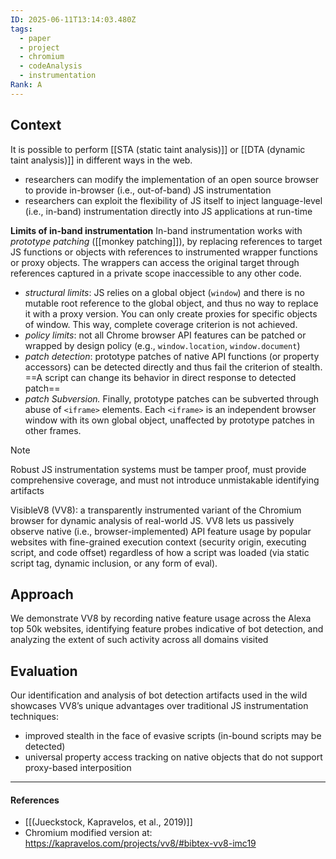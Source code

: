 ```yaml
---
ID: 2025-06-11T13:14:03.480Z
tags:
  - paper
  - project
  - chromium
  - codeAnalysis
  - instrumentation
Rank: A
---
```

## Context

It is possible to perform [[STA (static taint analysis)]] or [[DTA (dynamic taint analysis)]] in different ways in the web.
- researchers can modify the implementation of an open source browser to provide in-browser (i.e., out-of-band) JS instrumentation
- researchers can exploit the flexibility of JS itself to inject language-level (i.e., in-band) instrumentation directly into JS applications at run-time

**Limits of in-band instrumentation**
In-band instrumentation works with *prototype patching* ([[monkey patching]]), by replacing references to target JS functions or objects with references to instrumented wrapper functions or proxy objects. The wrappers can access the original target through references captured in a private scope inaccessible to any other code.
- *structural limits*: JS relies on a global object (`window`) and there is no mutable root reference to the global object, and thus no way to replace it with a proxy version. You can only create proxies for specific objects of window. This way, complete coverage criterion is not achieved.
- *policy limits*: not all Chrome browser API features can be patched or wrapped by design policy (e.g., `window.location`, `window.document`)
- *patch detection*: prototype patches of native API functions (or property accessors) can be detected directly and thus fail the criterion of stealth. ==A script can change its behavior in direct response to detected patch==
- *patch Subversion.* Finally, prototype patches can be subverted through abuse of `<iframe>` elements. Each `<iframe>` is an independent browser window with its own global object, unaffected by prototype patches in other frames.

> [!NOTE]
> Robust JS instrumentation systems must be tamper proof, must provide comprehensive coverage, and must not introduce unmistakable identifying artifacts

VisibleV8 (VV8): a transparently instrumented variant of the Chromium browser for dynamic analysis of real-world JS. VV8 lets us passively observe native (i.e., browser-implemented) API feature usage by popular websites with fine-grained execution context (security origin, executing script, and code offset) regardless of how a script was loaded (via static script tag, dynamic inclusion, or any form of eval).
## Approach

We demonstrate VV8 by recording native feature usage across the Alexa top 50k websites, identifying feature probes indicative of bot detection, and analyzing the extent of such activity across all domains visited

## Evaluation

Our identification and analysis of bot detection artifacts used in the wild showcases VV8’s unique advantages over traditional JS instrumentation techniques:
- improved stealth in the face of evasive scripts (in-bound scripts may be detected)
- universal property access tracking on native objects that do not support proxy-based interposition

---
#### References
- [[(Jueckstock, Kapravelos, et al., 2019)]]
- Chromium modified version at: https://kapravelos.com/projects/vv8/#bibtex-vv8-imc19
